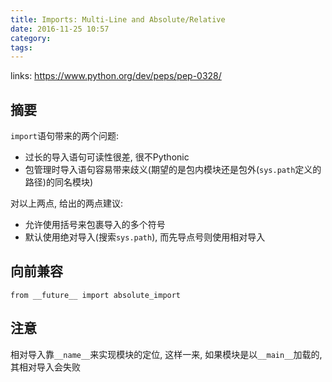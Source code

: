 ```yaml
---
title: Imports: Multi-Line and Absolute/Relative
date: 2016-11-25 10:57
category:
tags:
---
```


links: https://www.python.org/dev/peps/pep-0328/

## 摘要
`import`语句带来的两个问题:
- 过长的导入语句可读性很差, 很不Pythonic
- 包管理时导入语句容易带来歧义(期望的是包内模块还是包外(`sys.path`定义的路径)的同名模块)

对以上两点, 给出的两点建议:
- 允许使用括号来包裹导入的多个符号
- 默认使用绝对导入(搜索`sys.path`), 而先导点号则使用相对导入

## 向前兼容

    from __future__ import absolute_import

## 注意
相对导入靠`__name__`来实现模块的定位, 这样一来, 如果模块是以`__main__`加载的, 其相对导入会失败

